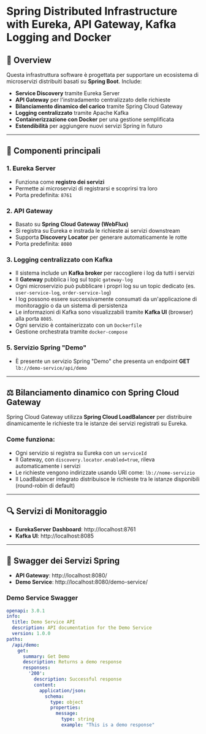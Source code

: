 # Spring Distributed Infrastructure with Eureka, API Gateway, Kafka Logging and Docker

## 🧭 Overview

Questa infrastruttura software è progettata per supportare un ecosistema di microservizi distribuiti basati su **Spring Boot**. Include:

- **Service Discovery** tramite Eureka Server
- **API Gateway** per l'instradamento centralizzato delle richieste
- **Bilanciamento dinamico del carico** tramite Spring Cloud Gateway
- **Logging centralizzato** tramite Apache Kafka
- **Containerizzazione con Docker** per una gestione semplificata
- **Estendibilità** per aggiungere nuovi servizi Spring in futuro

---

## 🧱 Componenti principali

### 1. Eureka Server
- Funziona come **registro dei servizi**
- Permette ai microservizi di registrarsi e scoprirsi tra loro
- Porta predefinita: `8761`

### 2. API Gateway
- Basato su **Spring Cloud Gateway (WebFlux)**
- Si registra su Eureka e instrada le richieste ai servizi downstream
- Supporta **Discovery Locator** per generare automaticamente le rotte
- Porta predefinita: `8080`

### 3. Logging centralizzato con Kafka
- Il sistema include un **Kafka broker** per raccogliere i log da tutti i servizi
- Il **Gateway** pubblica i log sul topic `gateway-log`
- Ogni microservizio può pubblicare i propri log su un topic dedicato (es. `user-service-log`, `order-service-log`)
- I log possono essere successivamente consumati da un'applicazione di monitoraggio o da un sistema di persistenza
- Le informazioni di Kafka sono visualizzabili tramite **Kafka UI** (browser) alla porta `8085`.
- Ogni servizio è containerizzato con un `Dockerfile`
- Gestione orchestrata tramite `docker-compose`

### 5. Servizio Spring "Demo"
- È presente un servizio Spring "Demo" che presenta un endpoint **GET** `lb://demo-service/api/demo`

---

## ⚖️ Bilanciamento dinamico con Spring Cloud Gateway

Spring Cloud Gateway utilizza **Spring Cloud LoadBalancer** per distribuire dinamicamente le richieste tra le istanze dei servizi registrati su Eureka.

### Come funziona:
- Ogni servizio si registra su Eureka con un `serviceId`
- Il Gateway, con `discovery.locator.enabled=true`, rileva automaticamente i servizi
- Le richieste vengono indirizzate usando URI come: `lb://nome-servizio`
- Il LoadBalancer integrato distribuisce le richieste tra le istanze disponibili (round-robin di default)

---

## 🔍 Servizi di Monitoraggio

- **EurekaServer Dashboard**: http://localhost:8761
- **Kafka UI**: http://localhost:8085

---

## 📜 Swagger dei Servizi Spring

- **API Gateway**: http://localhost:8080/
- **Demo Service**: http://localhost:8080/demo-service/

### Demo Service Swagger
```yaml
openapi: 3.0.1
info:
  title: Demo Service API
  description: API documentation for the Demo Service
  version: 1.0.0
paths:
  /api/demo:
    get:
      summary: Get Demo
      description: Returns a demo response
      responses:
        '200':
          description: Successful response
          content:
            application/json:
              schema:
                type: object
                properties:
                  message:
                    type: string
                    example: "This is a demo response"

```
